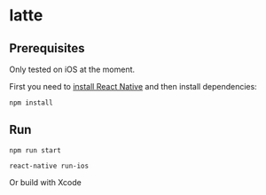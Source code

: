 #  latte

## Prerequisites
Only tested on iOS at the moment.

First you need to [install React Native](https://facebook.github.io/react-native/docs/getting-started.html#content) and then install dependencies:

```
npm install
```

## Run

```
npm run start
```

```
react-native run-ios
```

Or build with Xcode
